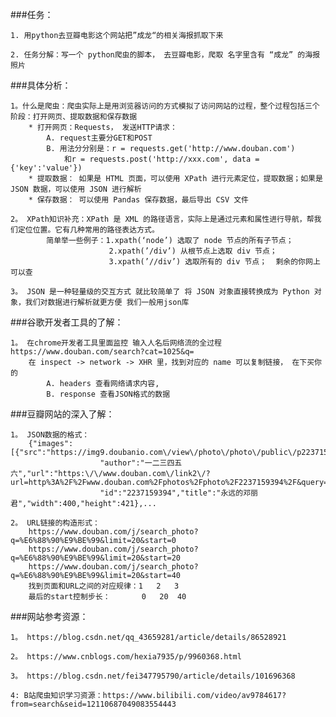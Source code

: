 ###任务：
    
    1. 用python去豆瓣电影这个网站把”成龙“的相关海报抓取下来
    
    2. 任务分解：写一个 python爬虫的脚本， 去豆瓣电影，爬取 名字里含有 “成龙” 的海报照片

###具体分析：
    
    1。什么是爬虫：爬虫实际上是用浏览器访问的方式模拟了访问网站的过程，整个过程包括三个阶段：打开网页、提取数据和保存数据
        * 打开网页：Requests， 发送HTTP请求：
            A. request主要分GET和POST
            B. 用法分分别是：r = requests.get('http://www.douban.com')
                和r = requests.post('http://xxx.com', data = {'key':'value'})
        * 提取数据： 如果是 HTML 页面，可以使用 XPath 进行元素定位，提取数据；如果是JSON 数据，可以使用 JSON 进行解析
        * 保存数据： 可以使用 Pandas 保存数据，最后导出 CSV 文件
        
    2。 XPath知识补充：XPath 是 XML 的路径语言，实际上是通过元素和属性进行导航，帮我们定位位置。它有几种常用的路径表达方式。
            简单举一些例子：1.xpath(‘node’) 选取了 node 节点的所有子节点；
                          2.xpath(’/div’) 从根节点上选取 div 节点；
                          3.xpath(’//div’) 选取所有的 div 节点；  剩余的你网上可以查
                          
    3。 JSON 是一种轻量级的交互方式 就比较简单了 将 JSON 对象直接转换成为 Python 对象，我们对数据进行解析就更方便 我们一般用json库

###谷歌开发者工具的了解：
    
    1。 在chrome开发者工具里面监控 输入人名后网络流的全过程 https://www.douban.com/search?cat=1025&q=
        在 inspect -> network -> XHR 里，找到对应的 name 可以复制链接， 在下买你的
            A. headers 查看网络请求内容, 
            B. response 查看JSON格式的数据

###豆瓣网站的深入了解：
    
    1。 JSON数据的格式：
        {"images":[{"src":"https://img9.doubanio.com\/view\/photo\/photo\/public\/p2237159394.jpg",
                        "author":"一二三四五六","url":"https:\/\/www.douban.com\/link2\/?url=http%3A%2F%2Fwww.douban.com%2Fphotos%2Fphoto%2F2237159394%2F&query=%E6%88%90%E9%BE%99&cat_id=1025&type=search",
                        "id":"2237159394","title":"永远的邓丽君","width":400,"height":421},...
    
    2。 URL链接的构造形式：
        https://www.douban.com/j/search_photo?q=%E6%88%90%E9%BE%99&limit=20&start=0
        https://www.douban.com/j/search_photo?q=%E6%88%90%E9%BE%99&limit=20&start=20
        https://www.douban.com/j/search_photo?q=%E6%88%90%E9%BE%99&limit=20&start=40
        找到页面和URL之间的对应规律：1   2   3
        最后的start控制步长：       0   20  40

###网站参考资源：
    
    1。 https://blog.csdn.net/qq_43659281/article/details/86528921
    
    2。 https://www.cnblogs.com/hexia7935/p/9960368.html
    
    3。 https://blog.csdn.net/fei347795790/article/details/101696368
    
    4: B站爬虫知识学习资源：https://www.bilibili.com/video/av9784617?from=search&seid=12110687049083554443
